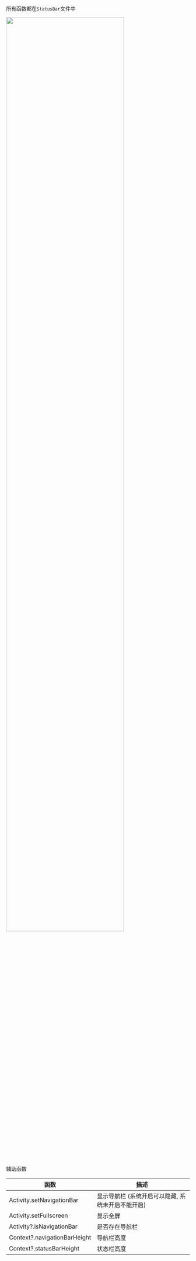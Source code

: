 
所有函数都在`StatusBar`文件中

<img src="https://i.imgur.com/gWUE8E5.png" width="80%"/>


辅助函数

| 函数 | 描述 |
|-|-|
| Activity.setNavigationBar | 显示导航栏 (系统开启可以隐藏, 系统未开启不能开启) |
| Activity.setFullscreen | 显示全屏 |
| Activity?.isNavigationBar | 是否存在导航栏 |
| Context?.navigationBarHeight | 导航栏高度 |
| Context?.statusBarHeight | 状态栏高度 |